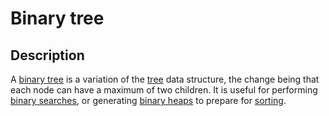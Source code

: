 # Binary tree

Description
---
A [binary tree](https://en.wikipedia.org/wiki/Binary_tree) is a variation of the [tree](..) data structure, the change being that each node can have a maximum of two children. It is useful for performing [binary searches](../../../search/binary_search), or generating [binary heaps](../../heap) to prepare for [sorting](../../../sorting).

